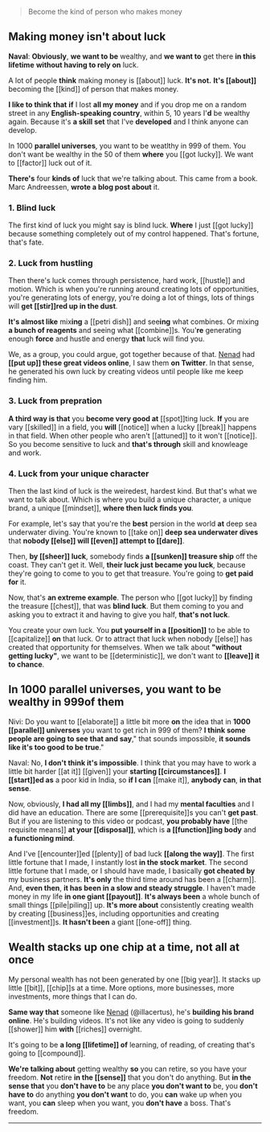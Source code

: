 > Become the kind of person who makes money

## Making money isn't about  luck
**Naval**:
__Obviously__,
__we want to be__ wealthy, and
__we want to__ get there __in this lifetime__ 
__without having to rely on__ luck.

A lot of people __think__ making money is [[about]] luck.
__It's not.__ 
__It's [[about]]__ becoming the [[kind]] of person that makes money.

__I like to think that__
__if__ I lost __all my money__ and if you drop me on a random street in any __English-speaking country__, 
within 5, 10 years I'__d__ be wealthy again.
Because it's __a skill set__ that I've __developed__ and I think anyone can develop.

In 1000 __parallel universes__, you want to be weatlthy in 999 of them. You don't want be wealthy in the 50 of them __where__ you [[got lucky]].
We want to [[factor]] luck out of it.

__There's__ four __kinds of__ luck that we're talking about. This came from a book. Marc Andreessen, __wrote a blog post about__ it.

### 1. Blind luck
The first kind of luck you might say is blind luck.
__Where__ I just [[got lucky]] because something completely out of my control happened. That's fortune, that's fate.

### 2. Luck from hustling
Then there's luck comes through persistence, hard work, [[hustle]] and motion. Which is
when you're running around creating lots of opportunities,
you're generating lots of energy, 
you're doing a lot of things, 
lots of things will __get [[stir]]red up in the dust__.

__It's almost like__ mix**ing** a [[petri dish]] and see**ing** what combines.
Or mixing __a bunch of reagents__ and seeing what [[combine]]s.
You'__re__ generating enough __force__ and hustle and energy __that__ luck will find you.

We, as a group, you could argue, got together because of that. [Nenad] had __[[put up]] these great videos online__, I saw them __on Twitter__. In that sense, he generated his own luck by creating videos until people like me keep finding him.

### 3. Luck from prepration
__A third way is that__
you __become very good at__ [[spot]]ting luck.
__If__ you are vary [[skilled]] in a field, you __will__ [[notice]] when a lucky [[break]] happens in that field.
When other people who aren't [[attuned]] to it won't [[notice]].
So you become sensitive to luck and __that's through__ skill and knowleage and work.

### 4. Luck from your unique character
Then the last kind of luck is the weiredest, hardest kind. But that's what we want to talk about.
Which is where you build a unique character, a unique brand, a unique [[mindset]], __where then luck finds you__.

For example, let's say that you're the __best__ persion in the world __at__ deep sea underwater diving.
You're known to [[take on]] __deep sea underwater dives__ that
__nobody [[else]] will [[even]] attempt to [[dare]]__.

Then, __by [[sheer]] luck__, somebody finds __a [[sunken]] treasure ship__ off the coast.
They can't get it. Well, __their luck just became you luck__, because they're going to come to you to get that treasure. You're going to __get paid for__ it.

Now, that's __an extreme example__.
The person who [[got lucky]] by finding the treasure [[chest]], that was __blind luck__.
But them coming to you and asking you to extract it and having to give you half, __that's not luck__.

You create your own luck. You __put yourself in a [[position]]__ to be able to [[capitalize]] __on__ that luck.
Or to attract that luck when nobody [[else]] has created that opportunity for themselves.
When we talk about __"without getting lucky"__, we want to be [[deterministic]], we don't want to __[[leave]] it to chance__.

## In 1000 parallel universes, you want to be wealthy in 999of them

Nivi: Do you want to [[elaborate]] a little bit more __on__ the idea that
in __1000 [[parallel]] universes__ you want to get rich in 999 of them?
__I think some people are going to see that and say__,"
that sounds impossible, __it sounds like it's too good to be true__."

Naval:
No, __I don't think it's impossible__.
I think that you may have to work a little bit harder [[at it]]
[[given]] your __starting [[circumstances]]__.
__I [[start]]ed as__ a poor kid in India,
so __if I can__ [[make it]], __anybody can__, __in that sense__.

Now, obviously, 
__I had all my [[limbs]]__, and 
I had my __mental faculties__ and
I did have an education.
There are some [[prerequisite]]s you can't __get past__.
But if you are listening to this video or podcast, __you probably have__ [[the requisite means]] __at your [[disposal]]__,
which is __a [[function]]ing body__ and __a functioning mind__.

And I've [[encounter]]ed [[plenty]] of bad luck __[[along the way]]__.
The first little fortune that I made, I instantly lost __in the stock market__.
The second little fortune that I made, or I should have made, I basically __got cheated by__ my business partners. 
__It's only__ the third time around has been a [[charm]].
And, **even then**, __it has been in a slow and steady struggle__.
I haven't made money in my life __in one giant [[payout]]__.
__It's always been__ a whole bunch of small things [[pile|piling]] up.
__It's more about__ consistently creating wealth by
creating [[business]]es, including opportunities and creating [[investment]]s.
__It hasn't been__ a giant [[one-off]] thing.

## Wealth stacks up one chip at a time, not all at once

My personal wealth has not been generated by one [[big year]].
It stacks up little [[bit]], [[chip]]s at a time.
More options, more businesses, more investments, more things that I can do.

__Same way that__ someone like [Nenad] (@illacertus), he's __building his brand online__.
He's building videos. It's not like any video is going to suddenly [[shower]] him __with__ [[riches]] overnight.

It's going to be __a long [[lifetime]] of__ learning, of reading, of creating that's going to [[compound]].

__We're talking about__ getting wealthy __so__ you can retire, so you have your freedom.
__Not__ retire __in the [[sense]]__ that you don't do anything.
But __in the sense that__ 
you __don't have to__ be any place __you don't want to__ be,
you __don't have to__ do anything __you don't want__ to do,
you __can__ wake up when you want,
you __can__ sleep when you want,
you __don't have__ a boss.
That's freedom.

<!-- links -->
[Nenad]: (https://www.youtube.com/c/Illacertus/featured)
****